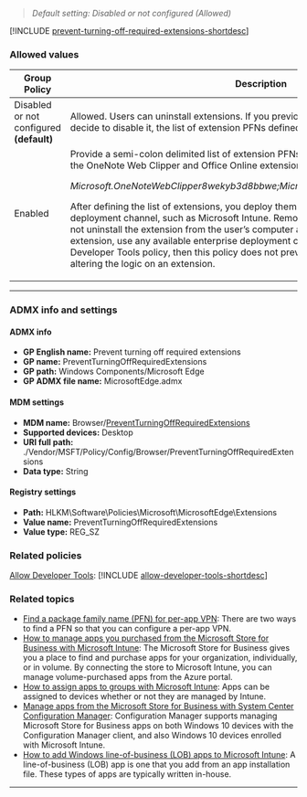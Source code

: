 <!-- ## Prevent turning off required extensions
>*Supported versions: Microsoft Edge on Windows 10, next major version*<br> -->
>*Default setting:  Disabled or not configured (Allowed)*

[!INCLUDE [prevent-turning-off-required-extensions-shortdesc](../shortdesc/prevent-turning-off-required-extensions-shortdesc.md)]

### Allowed values

|Group Policy  |Description |
|---|---|
|Disabled or not configured<br>**(default)** |Allowed. Users can uninstall extensions. If you previously enabled this policy and you decide to disable it, the list of extension PFNs defined in this policy get ignored.  | 
|Enabled |Provide a semi-colon delimited list of extension PFNs. For example, adding the following the OneNote Web Clipper and Office Online extension prevents users from turning it off:<p>_Microsoft.OneNoteWebClipper8wekyb3d8bbwe;Microsoft.OfficeOnline8wekyb3d8bbwe_ <p>After defining the list of extensions, you deploy them through any available enterprise deployment channel, such as Microsoft Intune. Removing extensions from the list does not uninstall the extension from the user’s computer automatically. To uninstall the extension, use any available enterprise deployment channel. If you enable the Allow Developer Tools policy, then this policy does not prevent users from debugging and altering the logic on an extension. | 
---

### ADMX info and settings
#### ADMX info
- **GP English name:** Prevent turning off required extensions
- **GP name:** PreventTurningOffRequiredExtensions
- **GP path:** Windows Components/Microsoft Edge
- **GP ADMX file name:** MicrosoftEdge.admx

#### MDM settings
- **MDM name:** Browser/[PreventTurningOffRequiredExtensions](../new-policies.md#prevent-turning-off-required-extensions)
- **Supported devices:** Desktop 
- **URI full path:** ./Vendor/MSFT/Policy/Config/Browser/PreventTurningOffRequiredExtensions 
- **Data type:** String

#### Registry settings
- **Path:** HLKM\Software\Policies\Microsoft\MicrosoftEdge\Extensions 
- **Value name:** PreventTurningOffRequiredExtensions
- **Value type:** REG_SZ

### Related policies
[Allow Developer Tools](../available-policies.md#allow-developer-tools): [!INCLUDE [allow-developer-tools-shortdesc](../shortdesc/allow-developer-tools-shortdesc.md)]


### Related topics

- [Find a package family name (PFN) for per-app VPN](https://docs.microsoft.com/en-us/sccm/protect/deploy-use/find-a-pfn-for-per-app-vpn): There are two ways to find a PFN so that you can configure a per-app VPN.
- [How to manage apps you purchased from the Microsoft Store for Business with Microsoft Intune](https://docs.microsoft.com/en-us/intune/windows-store-for-business): The Microsoft Store for Business gives you a place to find and purchase apps for your organization, individually, or in volume. By connecting the store to Microsoft Intune, you can manage volume-purchased apps from the Azure portal. 
- [How to assign apps to groups with Microsoft Intune](https://docs.microsoft.com/en-us/intune/apps-deploy): Apps can be assigned to devices whether or not they are managed by Intune. 
- [Manage apps from the Microsoft Store for Business with System Center Configuration Manager](https://docs.microsoft.com/en-us/sccm/apps/deploy-use/manage-apps-from-the-windows-store-for-business): Configuration Manager supports managing Microsoft Store for Business apps on both Windows 10 devices with the Configuration Manager client, and also Windows 10 devices enrolled with Microsoft Intune. 
- [How to add Windows line-of-business (LOB) apps to Microsoft Intune](https://docs.microsoft.com/en-us/intune/lob-apps-windows): A line-of-business (LOB) app is one that you add from an app installation file. These types of apps are typically written in-house. 

<hr>